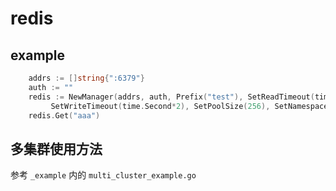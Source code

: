 # redis

## example

```go
    addrs := []string{":6379"}
    auth := ""
    redis := NewManager(addrs, auth, Prefix("test"), SetReadTimeout(time.Second*2),
         SetWriteTimeout(time.Second*2), SetPoolSize(256), SetNamespace("test"))
    redis.Get("aaa")
```

## 多集群使用方法

参考 `_example` 内的 `multi_cluster_example.go`

